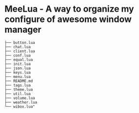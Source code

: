 MeeLua - A way to organize my configure of awesome window manager
======

    ├── button.lua
    ├── chat.lua
    ├── client.lua
    ├── conf.lua
    ├── equal.lua
    ├── init.lua
    ├── json.lua
    ├── keys.lua
    ├── menu.lua
    ├── README.md
    ├── tags.lua
    ├── theme.lua
    ├── util.lua
    ├── volume.lua
    ├── weather.lua
    └── wibox.lua"
